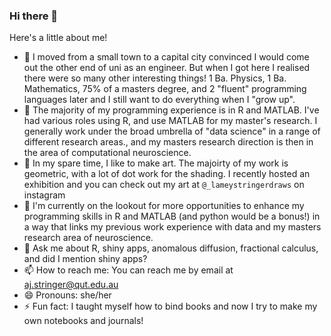 ### Hi there 👋

<!--**AmyStringer/AmyStringer** is a ✨ _special_ ✨ repository because its `README.md` (this file) appears on your GitHub profile. -->

Here's a little about me! 

- 🔭 I moved from a small town to a capital city convinced I would come out the other end of uni as an engineer. But when I got here I realised there were so many other interesting things! 1 Ba. Physics, 1 Ba. Mathematics, 75% of a masters degree, and 2 "fluent" programming languages later and I still want to do everything when I "grow up".  
- 🌱 The majority of my programming experience is in R and MATLAB. I've had various roles using R, and use MATLAB for my master's research. I generally work under the broad umbrella of "data science" in a range of different research areas., and my masters research direction is then in the area of computational neuroscience. 
- 👯 In my spare time, I like to make art. The majoirty of my work is geometric, with a lot of dot work for the shading. I recently hosted an exhibition and you can check out my art at `@_lameystringerdraws` on instagram 
- 🤔 I'm currently on the lookout for more opportunities to enhance my programming skills in R and MATLAB (and python would be a bonus!) in a way that links my previous work experience with data and my masters research area of neuroscience.  
- 💬 Ask me about R, shiny apps, anomalous diffusion, fractional calculus, and did I mention shiny apps? 
- 📫 How to reach me: You can reach me by email at aj.stringer@qut.edu.au
- 😄 Pronouns: she/her
- ⚡ Fun fact: I taught myself how to bind books and now I try to make my own notebooks and journals! 
